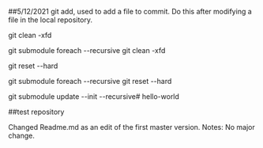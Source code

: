 ##5/12/2021
git add, used to add a file to commit. Do this after modifying a file in the local repository.

git clean -xfd

git submodule foreach --recursive git clean -xfd

git reset --hard

git submodule foreach --recursive git reset --hard

git submodule update --init --recursive# hello-world

##test repository

Changed Readme.md as an edit of the first master version.
Notes: No major change.

